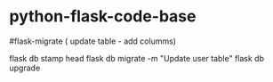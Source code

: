 # python-flask-code-base


#flask-migrate ( update table - add columms)

flask db stamp head
flask db migrate -m "Update user table"
flask db upgrade  

